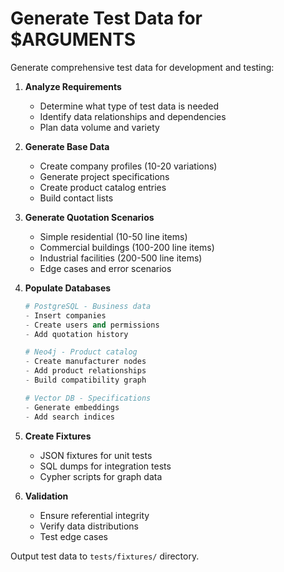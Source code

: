 # Generate Test Data for $ARGUMENTS

Generate comprehensive test data for development and testing:

1. **Analyze Requirements**
   - Determine what type of test data is needed
   - Identify data relationships and dependencies
   - Plan data volume and variety

2. **Generate Base Data**
   - Create company profiles (10-20 variations)
   - Generate project specifications
   - Create product catalog entries
   - Build contact lists

3. **Generate Quotation Scenarios**
   - Simple residential (10-50 line items)
   - Commercial buildings (100-200 line items)
   - Industrial facilities (200-500 line items)
   - Edge cases and error scenarios

4. **Populate Databases**
   ```python
   # PostgreSQL - Business data
   - Insert companies
   - Create users and permissions
   - Add quotation history
   
   # Neo4j - Product catalog
   - Create manufacturer nodes
   - Add product relationships
   - Build compatibility graph
   
   # Vector DB - Specifications
   - Generate embeddings
   - Add search indices
   ```

5. **Create Fixtures**
   - JSON fixtures for unit tests
   - SQL dumps for integration tests
   - Cypher scripts for graph data

6. **Validation**
   - Ensure referential integrity
   - Verify data distributions
   - Test edge cases

Output test data to `tests/fixtures/` directory.